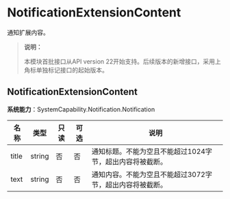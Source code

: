 # NotificationExtensionContent
<!--Kit: Notification Kit-->
<!--Subsystem: Notification-->
<!--Owner: @cheerful_ricky-->
<!--Designer: @dongqingran-->
<!--Tester: @wanghong1997-->
<!--Adviser: @fang-jinxu-->

通知扩展内容。

> **说明：**
>
> 本模块首批接口从API version 22开始支持。后续版本的新增接口，采用上角标单独标记接口的起始版本。

## NotificationExtensionContent

**系统能力**：SystemCapability.Notification.Notification

| 名称 | 类型 | 只读 | 可选 | 说明 | 
| -------- | -------- | -------- | -------- | -------- |
| title | string | 否 | 否|通知标题。不能为空且不能超过1024字节，超出内容将被截断。 |
| text | string | 否 | 否 |通知内容。不能为空且不能超过3072字节，超出内容将被截断。 |